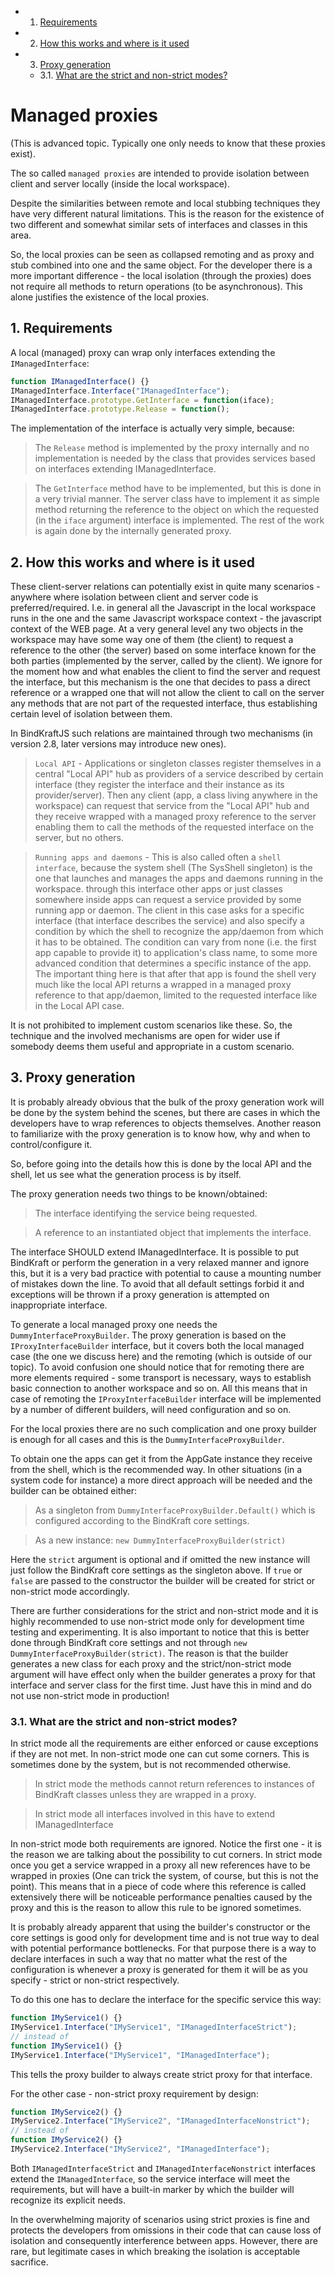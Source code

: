 <!-- vscode-markdown-toc -->

* 1. [Requirements](#requirements)
* 2. [How this works and where is it used](#how-this-works-and-where-is-it-used)
* 3. [Proxy generation](#proxy-generation)
    * 3.1. [What are the strict and non-strict modes?](#what-are-the-strict-and-non-strict-modes?)

<!-- vscode-markdown-toc-config
	numbering=true
	autoSave=true
	/vscode-markdown-toc-config -->
<!-- /vscode-markdown-toc -->

# Managed proxies

(This is advanced topic. Typically one only needs to know that these proxies exist).

The so called `managed proxies` are intended to provide isolation between client and server locally (inside the local workspace). 

Despite the similarities between remote and local stubbing techniques they have very different natural limitations. This is the reason for the existence of two different and somewhat similar sets of interfaces and classes in this area.

So, the local proxies can be seen as collapsed remoting and as proxy and stub combined into one and the same object. For the developer there is a more important difference - the local isolation (through the proxies) does not require all methods to return operations (to be asynchronous). This alone justifies the existence of the local proxies.

##  1. <a name='requirements'></a>Requirements

A local (managed) proxy can wrap only interfaces extending the `IManagedInterface`:

```Javascript
function IManagedInterface() {}
IManagedInterface.Interface("IManagedInterface");
IManagedInterface.prototype.GetInterface = function(iface);
IManagedInterface.prototype.Release = function();
```
The implementation of the interface is actually very simple, because:

>The `Release` method is implemented by the proxy internally and no implementation is needed by the class that provides services based on interfaces extending IManagedInterface.

>The `GetInterface` method have to be implemented, but this is done in a very trivial manner. The server class have to implement it as simple method returning the reference to the object on which the requested (in the `iface` argument) interface is implemented. The rest of the work is again done by the internally generated proxy.

##  2. <a name='how-this-works-and-where-is-it-used'></a>How this works and where is it used

These client-server relations can potentially exist in quite many scenarios - anywhere where isolation between client and server code is preferred/required. I.e. in general all the Javascript in the local workspace runs in the one and the same Javascript workspace context - the javascript context of the WEB page. At a very general level any two objects in the workspace may have some way one of them (the client) to request a reference to the other (the server) based on some interface known for the both parties (implemented by the server, called by the client). We ignore for the moment how and what enables the client to find the server and request the interface, but this mechanism is the one that decides to pass a direct reference or a wrapped one that will not allow the client to call on the server any methods that are not part of the requested interface, thus establishing certain level of isolation between them.

In BindKraftJS such relations are maintained through two mechanisms (in version 2.8, later versions may introduce new ones).

>`Local API` - Applications or singleton classes register themselves in a central "Local API" hub as providers of a service described by certain interface (they register the interface and their instance as its provider/server). Then any client (app, a class living anywhere in the workspace) can request that service from the "Local API" hub and they receive wrapped with a managed proxy reference to the server enabling them to call the methods of the requested interface on the server, but no others.

>`Running apps and daemons` - This is also called often a `shell interface`, because the system shell (The SysShell singleton) is the one that launches and manages the apps and daemons running in the workspace. through this interface other apps or just classes somewhere inside apps can request a service provided by some running app or daemon. The client in this case asks for a specific interface (that interface describes the service) and also specify a condition by which the shell to recognize the app/daemon from which it has to be obtained. The condition can vary from none (i.e. the first app capable to provide it) to application's class name, to some more advanced condition that determines a specific instance of the app. The important thing here is that after that app is found the shell very much like the local API returns a wrapped in a managed proxy reference to that app/daemon, limited to the requested interface like in the Local API case.

It is not prohibited to implement custom scenarios like these. So, the technique and the involved mechanisms are open for wider use if somebody deems them useful and appropriate in a custom scenario.

##  3. <a name='proxy-generation'></a>Proxy generation

It is probably already obvious that the bulk of the proxy generation work will be done by the system behind the scenes, but there are cases in which the developers have to wrap references to objects themselves. Another reason to familiarize with the proxy generation is to know how, why and when to control/configure it.

So, before going into the details how this is done by the local API and the shell, let us see what the generation process is by itself.

The proxy generation needs two things to be known/obtained:

>The interface identifying the service being requested.

>A reference to an instantiated object that implements the interface.

The interface SHOULD extend IManagedInterface. It is possible to put BindKraft or perform the generation in a very relaxed manner and ignore this, but it is a very bad practice with potential to cause a mounting number of mistakes down the line. To avoid that all default settings forbid it and exceptions will be thrown if a proxy generation is attempted on inappropriate interface.

To generate a local managed proxy one needs the `DummyInterfaceProxyBuilder`. The proxy generation is based on the `IProxyInterfaceBuilder` interface, but it covers both the local managed case (the one we discuss here) and the remoting (which is outside of our topic). To avoid confusion one should notice that for remoting there are more elements required - some transport is necessary, ways to establish basic connection to another workspace and so on. All this means that in case of remoting the `IProxyInterfaceBuilder` interface will be implemented by a number of different builders, will need configuration and so on.

For the local proxies there are no such complication and one proxy builder is enough for all cases and this is the `DummyInterfaceProxyBuilder`.

To obtain one the apps can get it from the AppGate instance they receive from the shell, which is the recommended way. In other situations (in a system code for instance) a more direct approach will be needed and the builder can be obtained either:

>As a singleton from `DummyInterfaceProxyBuilder.Default()` which is configured according to the BindKraft core settings.

>As a new instance: `new DummyInterfaceProxyBuilder(strict)`

Here the `strict` argument is optional and if omitted the new instance will just follow the BindKraft core settings as the singleton above. If `true` or `false` are passed to the constructor the builder will be created for strict or non-strict mode accordingly.

There are further considerations for the strict and non-strict mode and it is highly recommended to use non-strict mode only for development time testing and experimenting. It is also important to notice that this is better done through BindKraft core settings and not through `new DummyInterfaceProxyBuilder(strict)`. The reason is that the builder generates a new class for each proxy and the strict/non-strict mode argument will have effect only when the builder generates a proxy for that interface and server class for the first time. Just have this in mind and do not use non-strict mode in production!

###  3.1. <a name='what-are-the-strict-and-non-strict-modes?'></a>What are the strict and non-strict modes?

In strict mode all the requirements are either enforced or cause exceptions if they are not met. In non-strict mode one can cut some corners. This is sometimes done by the system, but is not recommended otherwise.

>In strict mode the methods cannot return references to instances of BindKraft classes unless they are wrapped in a proxy.

>In strict mode all interfaces involved in this have to extend IManagedInterface

In non-strict mode both requirements are ignored. Notice the first one - it is the reason we are talking about the possibility to cut corners. In strict mode once you get a service wrapped in a proxy all new references have to be wrapped in proxies (One can trick the system, of course, but this is not the point). This means that in a piece of code where this reference is called extensively there will be noticeable performance penalties caused by the proxy and this is the reason to allow this rule to be ignored sometimes.

It is probably already apparent that using the builder's constructor or the core settings is good only for development time and is not true way to deal with potential performance bottlenecks. For that purpose there is a way to declare interfaces in such a way that no matter what the rest of the configuration is whenever a proxy is generated for them it will be as you specify - strict or non-strict respectively.

To do this one has to declare the interface for the specific service this way:

```Javascript
function IMyService1() {}
IMyService1.Interface("IMyService1", "IManagedInterfaceStrict");
// instead of
function IMyService1() {}
IMyService1.Interface("IMyService1", "IManagedInterface");
```

This tells the proxy builder to always create strict proxy for that interface.

For the other case - non-strict proxy requirement by design:

```Javascript
function IMyService2() {}
IMyService2.Interface("IMyService2", "IManagedInterfaceNonstrict");
// instead of
function IMyService2() {}
IMyService2.Interface("IMyService2", "IManagedInterface");
```

Both `IManagedInterfaceStrict` and `IManagedInterfaceNonstrict` interfaces extend the `IManagedInterface`, so the service interface will meet the requirements, but will have a built-in marker by which the builder will recognize its explicit needs.

In the overwhelming majority of scenarios using strict proxies is fine and protects the developers from omissions in their code that can cause loss of isolation and consequently interference between apps. However, there are rare, but legitimate cases in which breaking the isolation is acceptable sacrifice.
